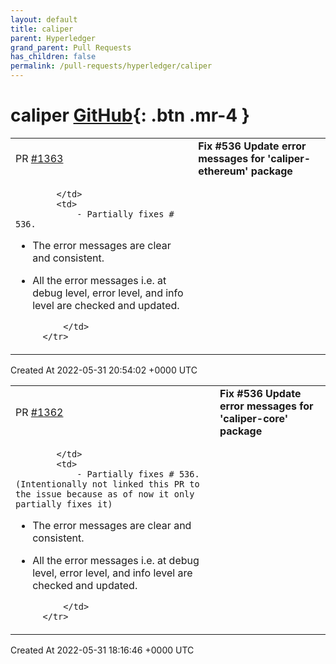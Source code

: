 ```yaml
---
layout: default
title: caliper
parent: Hyperledger
grand_parent: Pull Requests
has_children: false
permalink: /pull-requests/hyperledger/caliper
---
```


# caliper <span class="fs-3 right-align">[GitHub](https://github.com/hyperledger/caliper){: .btn .mr-4 }</span>


<div>
    <table>
        <tr>
            <td>
                PR <a href="https://github.com/hyperledger/caliper/pull/1363" class=".btn">#1363</a>
            </td>
            <td>
                <b>
                    Fix #536 Update error messages for 'caliper-ethereum' package
                </b>
            </td>
        </tr>
        <tr>
            <td>
                
            </td>
            <td>
                - Partially fixes # 536. 
- The error messages are clear and consistent.
- All the error messages i.e. at debug level, error level, and info level are checked and updated.

            </td>
        </tr>
    </table>
    <div class="right-align">
        Created At 2022-05-31 20:54:02 +0000 UTC
    </div>
</div>

<div>
    <table>
        <tr>
            <td>
                PR <a href="https://github.com/hyperledger/caliper/pull/1362" class=".btn">#1362</a>
            </td>
            <td>
                <b>
                    Fix #536 Update error messages for 'caliper-core' package
                </b>
            </td>
        </tr>
        <tr>
            <td>
                
            </td>
            <td>
                - Partially fixes # 536. (Intentionally not linked this PR to the issue because as of now it only partially fixes it)
- The error messages are clear and consistent.
- All the error messages i.e. at debug level, error level, and info level are checked and updated.

            </td>
        </tr>
    </table>
    <div class="right-align">
        Created At 2022-05-31 18:16:46 +0000 UTC
    </div>
</div>

